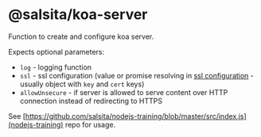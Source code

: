 # @salsita/koa-server

Function to create and configure koa server.

Expects optional parameters:

- `log` - logging function
- `ssl` - ssl configuration (value or promise resolving in [ssl configuration](https://nodejs.org/api/tls.html#tls_tls_createsecurecontext_options) - usually object with `key` and `cert` keys)
- `allowUnsecure` - if server is allowed to serve content over HTTP connection instead of redirecting to HTTPS

See [https://github.com/salsita/nodejs-training/blob/master/src/index.js](nodejs-training) repo for usage.
